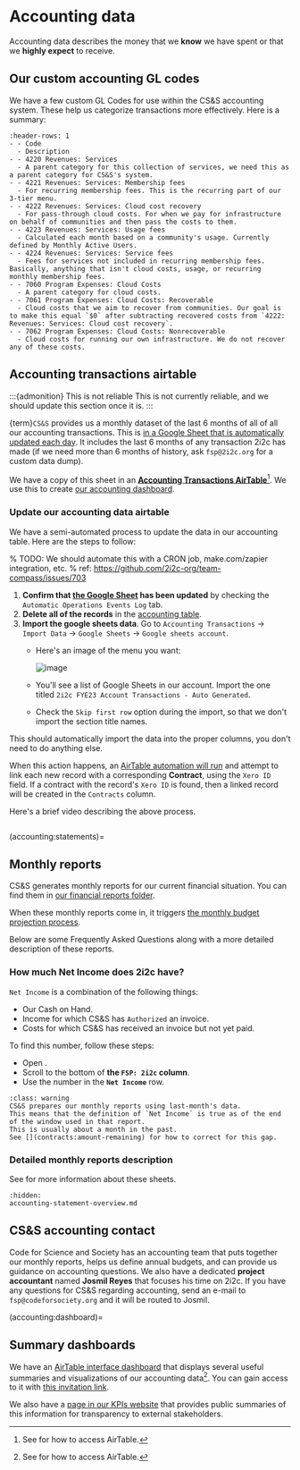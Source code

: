 # Accounting data

Accounting data describes the money that we **know** we have spent or that we **highly expect** to receive.

## Our custom accounting GL codes

We have a few custom GL Codes for use within the CS&S accounting system.
These help us categorize transactions more effectively. Here is a summary: 

```{list-table}
:header-rows: 1
- - Code
  - Description
- - 4220 Revenues: Services
  - A parent category for this collection of services, we need this as a parent category for CS&S's system.
- - 4221 Revenues: Services: Membership fees
  - For recurring membership fees. This is the recurring part of our 3-tier menu.
- - 4222 Revenues: Services: Cloud cost recovery
  - For pass-through cloud costs. For when we pay for infrastructure on behalf of communities and then pass the costs to them.
- - 4223 Revenues: Services: Usage fees
  - Calculated each month based on a community's usage. Currently defined by Monthly Active Users.
- - 4224 Revenues: Services: Service fees
  - Fees for services not included in recurring membership fees. Basically, anything that isn't cloud costs, usage, or recurring monthly membership fees.
- - 7060 Program Expenses: Cloud Costs
  - A parent category for cloud costs.
- - 7061 Program Expenses: Cloud Costs: Recoverable
  - Cloud costs that we aim to recover from communities. Our goal is to make this equal `$0` after subtracting recovered costs from `4222: Revenues: Services: Cloud cost recovery`.
- - 7062 Program Expenses: Cloud Costs: Nonrecoverable
  - Cloud costs for running our own infrastructure. We do not recover any of these costs.
```


## Accounting transactions airtable

:::{admonition} This is not reliable
This is not currently reliable, and we should update this section once it is.
:::

{term}`CS&S` provides us a monthly dataset of the last 6 months of all of all our accounting transactions.
This is [in a Google Sheet that is automatically updated each day][gsheet].
It includes the last 6 months of any transaction 2i2c has made (if we need more than 6 months of history, ask `fsp@2i2c.org` for a custom data dump).

We have a copy of this sheet in an [**Accounting Transactions AirTable**][accounting-table][^airtable].
We use this to create [our accounting dashboard](accounting:dashboard).

[^airtable]: See [](../administration/airtable.md) for how to access AirTable.

[gsheet]: https://docs.google.com/spreadsheets/d/1qH5IK18z79X8cEwlwDwnlArTiYnbRVIPGqdOUdrsF0c/edit?usp=sharing

[accounting-table]: https://airtable.com/appbjBTRIbgRiElkr/tblDKGQFU0iEIa5Qb/viwAdsIgMwbqKDdZ0

### Update our accounting data airtable

We have a semi-automated process to update the data in our accounting table.
Here are the steps to follow:

% TODO: We should automate this with a CRON job, make.com/zapier integration, etc.
%   ref: https://github.com/2i2c-org/team-compass/issues/703
1. **Confirm that [the Google Sheet][gsheet] has been updated** by checking the `Automatic Operations Events Log` tab.
2. **Delete all of the records** in the [accounting table][accounting-table].
3. **Import the google sheets data**. Go to `Accounting Transactions` -> `Import Data` -> `Google Sheets` -> `Google sheets account`.
   - Here's an image of the menu you want:

     ![image](https://user-images.githubusercontent.com/1839645/230121196-0d398812-ba22-4cea-a42f-e3ad644a3e19.png)
   - You'll see a list of Google Sheets in our account. Import the one titled `2i2c FYE23 Account Transactions - Auto Generated`.
   - Check the `Skip first row` option during the import, so that we don't import the section title names.

This should automatically import the data into the proper columns, you don't need to do anything else.

When this action happens, an [AirTable automation will run](https://airtable.com/appbjBTRIbgRiElkr/wflVJQz277S6lF0E3/wtrHzwIWJLGTnJl0m) and attempt to link each new record with a corresponding **Contract**, using the `Xero ID` field.
If a contract with the record's `Xero ID` is found, then a linked record will be created in the `Contracts` column.

Here's a brief video describing the above process.

```{video} https://drive.google.com/file/d/1eLHQ15sHF4ihCpEIAypjYUeof9q3CYYQ/view?usp=sharing
```

(accounting:statements)=
## Monthly reports

CS&S generates monthly reports for our current financial situation.
You can find them in [our financial reports folder](https://drive.google.com/drive/folders/1vM_QX1J8GW5z8W5WemxhhVjcCS2kEovN?usp=sharing).

When these monthly reports come in, it triggers [the monthly budget projection process](monthly-process.md).

Below are some Frequently Asked Questions along with a more detailed description of these reports.

### How much Net Income does 2i2c have?

`Net Income` is a combination of the following things:

- Our Cash on Hand.
- Income for which CS&S has `Authorized` an invoice.
- Costs for which CS&S has received an invoice but not yet paid.

To find this number, follow these steps:

- Open [](accounting:income-statement).
- Scroll to the bottom of **the `FSP: 2i2c` column**.
- Use the number in the **`Net Income`** row.

```{admonition} This will be at least one month out of date
:class: warning
CS&S prepares our monthly reports using last-month's data.
This means that the definition of `Net Income` is true as of the end of the window used in that report.
This is usually about a month in the past.
See [](contracts:amount-remaining) for how to correct for this gap.
```

### Detailed monthly reports description

See [](accounting-statement-overview.md) for more information about these sheets.

```{toctree}
:hidden:
accounting-statement-overview.md
```

## CS&S accounting contact

Code for Science and Society has an accounting team that puts together our monthly reports, helps us define annual budgets, and can provide us guidance on accounting questions.
We also have a dedicated **project accountant** named **Josmil Reyes** that focuses his time on 2i2c.
If you have any questions for CS&S regarding accounting, send an e-mail to `fsp@codeforsociety.org` and it will be routed to Josmil.

(accounting:dashboard)=
## Summary dashboards

We have an [AirTable interface dashboard][airtable-dashboard] that displays several useful summaries and visualizations of our accounting data[^airtable].
You can gain access to it with [this invitation link](https://airtable.com/invite/l?inviteId=invF192DfoKa5xqqY&inviteToken=ef8865617dd3b6ebbb01b753fa2de0d231f1a7f526b6fe07d3cf88c12a418f5f&utm_medium=email&utm_source=product_team&utm_content=transactional-alerts).

We also have a [page in our KPIs website](https://2i2c.org/kpis/finances/#accounting-tables) that provides public summaries of this information for transparency to external stakeholders.

[airtable-dashboard]: https://airtable.com/appbjBTRIbgRiElkr/pagbwk3T7S14rJ3tb

